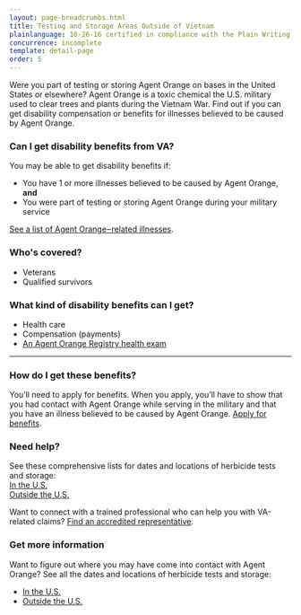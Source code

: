 ```yaml
---
layout: page-breadcrumbs.html
title: Testing and Storage Areas Outside of Vietnam
plainlanguage: 10-26-16 certified in compliance with the Plain Writing Act
concurrence: incomplete
template: detail-page
order: 5
---
```


<div class="va-introtext">

Were you part of testing or storing Agent Orange on bases in the United States or elsewhere? Agent Orange is a toxic chemical the U.S. military used to clear trees and plants during the Vietnam War. Find out if you can get disability compensation or benefits for illnesses believed to be caused by Agent Orange.

</div>

<div class="feature" markdown="1">

### Can I get disability benefits from VA?

You may be able to get disability benefits if:
- You have 1 or more illnesses believed to be caused by Agent Orange, **and**
- You were part of testing or storing Agent Orange during your military service

[See a list of Agent Orange‒related illnesses](/disability-benefits/conditions/exposure-to-hazardous-materials/agent-orange/diseases/).

### Who's covered?

- Veterans
- Qualified survivors
</div>


### What kind of disability benefits can I get?

- Health care
- Compensation (payments)
- [An Agent Orange Registry health exam](/disability-benefits/conditions/exposure-to-hazardous-materials/agent-orange/registry-health-exam/)

-----

### How do I get these benefits?

You’ll need to apply for benefits. When you apply, you’ll have to show that you had contact with Agent Orange while serving in the military and that you have an illness believed to be caused by Agent Orange. [Apply for benefits](/disability-benefits/apply/).

### Need help?

See these comprehensive lists for dates and locations of herbicide tests and storage:<br>
[In the U.S.](http://www.publichealth.va.gov/exposures/agentorange/locations/tests-storage/usa.asp)<br>
[Outside the U.S.](http://www.publichealth.va.gov/exposures/agentorange/locations/tests-storage/outside-vietnam.asp)

Want to connect with a trained professional who can help you with VA-related claims? [Find an accredited representative](/disability-benefits/apply/help/).

### Get more information

Want to figure out where you may have come into contact with Agent Orange? See all the dates and locations of herbicide tests and storage:
- [In the U.S.](http://www.publichealth.va.gov/exposures/agentorange/locations/tests-storage/usa.asp)
- [Outside the U.S.](http://www.publichealth.va.gov/exposures/agentorange/locations/tests-storage/outside-vietnam.asp) 
